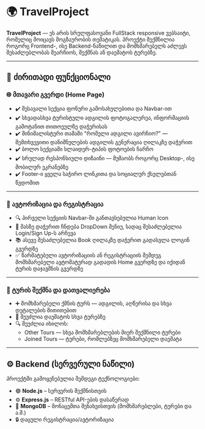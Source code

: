 # 🌍 TravelProject

**TravelProject** — ეს არის სრულფასოვანი FullStack responsive ვებსაიტი, რომელიც მოიცავს მოგზაურობის თემატიკას. პროექტი შექმნილია როგორც Frontend-, ისე Backend-ნაწილით და მომხმარებელს აძლევს შესაძლებლობას შეარჩიოს, შექმნას ან დაემატოს ტურებზე.

---

## 📌 ძირითადი ფუნქციონალი

### 🌐 მთავარი გვერდი (Home Page)

- ✔️ შესავალი სექცია ფონური გამოსახულებითა და Navbar-ით
- ✔️ სხვადასხვა ტურისტული ადგილის ფოტოგალერეა, ინფორმაციის გამოტანით თითოეულზე დაჭერისას
- ✔️ მინიმალისტური თამაში "რომელი ადგილი ავირჩიო?" — შემთხვევითი დანიშნულების ადგილის გენერაცია ღილაკზე დაჭერით
- ✔️ ბოლო სექციაში სლაიდერ-ტიპის ფოტოების ჩარჩო
- ✔️ სრულად რესპონსიული დიზაინი — მუშაობს როგორც Desktop-, ისე მობილურ ეკრანებზე
- ✔️ Footer-ი ყველა საჭირო ლინკითა და სოციალურ ქსელებთან წვდომით

---

### 🔐 ავტორიზაცია და რეგისტრაცია

- 🔍 პირველი სექციის Navbar-ში განთავსებულია Human Icon
- 👤 მასზე დაჭერით ჩნდება DropDown მენიუ, სადაც შესაძლებელია Login/Sign Up-ს არჩევა
- 📚 ასევე შესაძლებელია Book ღილაკზე დაჭერით გადასვლა ლოგინ გვერდზე
- ✅ წარმატებული ავტორიზაციის ან რეგისტრაციის შემდეგ მომხმარებელი ავტომატურად გადადის Home გვერდზე და იქიდან ტურის დაჯავშნის გვერდზე

---

### 📅 ტურის შექმნა და დათვალიერება

- ➕ მომხმარებელი ქმნის ტურს — ადგილის, აღწერისა და სხვა დეტალების მითითებით
- 👥 შეუძლია დაემატოს სხვა ტურებზე
- 🔍 შეუძლია იხილოს:
  - Other Tours — სხვა მომხმარებლების მიერ შექმნილი ტურები
  - Joined Tours — ტურები, რომლებზეც მომხმარებელი დაემატა

---

## ⚙️ Backend (სერვერული ნაწილი)

პროექტში გამოყენებულია შემდეგი ტექნოლოგიები:

- 🟢 **Node.js** – სერვერის შექმნისთვის
- ⚙️ **Express.js** – RESTful API-ების დასაწერად
- 🍃 **MongoDB** – მონაცემთა შენახვისთვის (მომხმარებლები, ტურები და ა.შ.)
- 🔒 დაცული რეგისტრაცია/ავტორიზაცია
